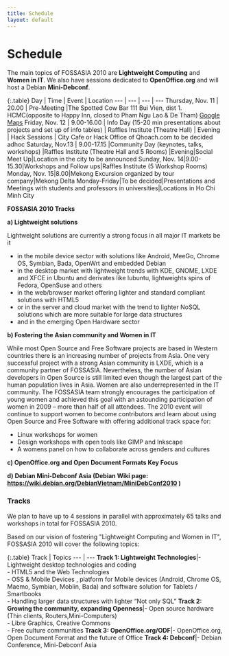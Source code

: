```yaml
---
title: Schedule
layout: default
---
```

# Schedule

The main topics of FOSSASIA 2010 are **Lightweight Computing** and **Women in IT**. We also have sessions dedicated to **OpenOffice.org** and will host a Debian **Mini-Debconf**.

{:.table}
Day | Time | Event | Location
--- | --- | --- | ---
Thursday, Nov. 11 | 20.00 | Pre-Meeting |The Spotted Cow Bar 111 Bui Vien, dist 1. HCMC(opposite to Happy Inn, closed to Pham Ngu Lao & De Tham) [Google Maps](http://maps.google.com/maps?f=q&source=s_q&hl=en&geocode=&q=111+Bui+Vien,+Ho+Chi+Minh+City,+Vietnam&sll=37.0625,-95.677068&sspn=27.284961,56.513672&ie=UTF8&hq=&hnear=111+Bui+Vien,+ph%C6%B0%E1%BB%9Dng+Ph%E1%BA%A1m+Ng%C5%A9+L%C3%A3o,+District+1,+Ho+Chi+Minh+City,+Vietnam&ll=10.765331,106.686237&spn=0.008242,0.021973&z=16)
Friday, Nov. 12 | 9.00-16.00 | Info Day (15-20 min presentations about projects and set up of info tables) | Raffles Institute (Theatre Hall)
| Evening | Hack Sessions | City Cafe or Hack Office of Qhoach.com to be decided adhoc
Saturday, Nov.13 | 9.00-17.15 |Community Day (keynotes, talks, workshops) |Raffles Institute (Theatre Hall and 5 Rooms)
|Evening|Social Meet Up|Location in the city to be announced
Sunday, Nov. 14|9.00-15.30|Workshops and Follow ups|Raffles Institute (5 Workshop Rooms)
Monday, Nov. 15|8.00|Mekong Excursion organized by tour company|Mekong Delta
Monday-Friday|To be decided|Presentations and Meetings with students and professors in universities|Locations in Ho Chi Minh City
 
 **FOSSASIA 2010 Tracks**

**a) Lightweight solutions**

Lightweight solutions are currently a strong focus in all major IT markets be it  
* in the mobile device sector with solutions like Android, MeeGo, Chrome OS, Symbian, Bada, OpenWrt and embedded Debian  
* in the desktop market with lightweight trends with KDE, GNOME, LXDE and XFCE in Ubuntu and derivates like lubuntu, lightweights spins of Fedora, OpenSuse and others  
* in the web/browser market offering lighter and standard compliant solutions with HTML5  
* or in the server and cloud market with the trend to lighter NoSQL solutions which are more suitable for large data structures  
* and in the emerging Open Hardware sector

**b) Fostering the Asian community and Women in IT**

While most Open Source and Free Software projects are based in Western countries there is an increasing number of projects from Asia. One very successful project with a strong Asian community is LXDE, which is a community partner of FOSSASIA. Nevertheless, the number of Asian developers in Open Source is still limited even though the largest part of the human population lives in Asia. Women are also underrepresented in the IT community. The FOSSASIA team strongly encourages the participation of young women and achieved this goal with an astounding participation of women in 2009 – more than half of all attendees. The 2010 event will continue to support women to become contributors and learn about using Open Source and Free Software with offering additional track space for:

* Linux workshops for women  
* Design workshops with open tools like GIMP and Inkscape  
* A womens panel on how to collaborate across genders and cultures

**c) OpenOffice.org and Open Document Formats Key Focus**  


**d) Debian Mini-Debconf Asia (Debian Wiki page: https://wiki.debian.org/DebianVietnam/MiniDebConf2010 )**  


### Tracks

We plan to have up to 4 sessions in parallel with approximately 65 talks and workshops in total for FOSSASIA 2010.

Based on our vision of fostering "Lightweight Computing and Women in IT", FOSSASIA 2010 will cover the following topics:

{:.table}
Track | Topics
--- | ---
**Track 1: Lightweight Technologies**|- Lightweight desktop technologies and coding<br/>- HTML5 and the Web Technologies<br/>- OSS & Mobile Devices , platform for Mobile devices (Android, Chrome OS, Maemo, Symbian, Moblin, Bada) and software solution for Tablets / Smartbooks<br/>- Handling larger data structures with lighter “Not only SQL”
**Track 2: Growing the community, expanding Openness**|- Open source hardware (Thin clients, Routers,Mini-Computers)<br/>- Libre Graphics, Creative Commons<br/>- Free culture communities
**Track 3: OpenOffice.org/ODF**|- OpenOffice.org, Open Document Format and the future of Office
**Track 4: Debconf**|- Debian Conference, Mini-Debconf Asia
